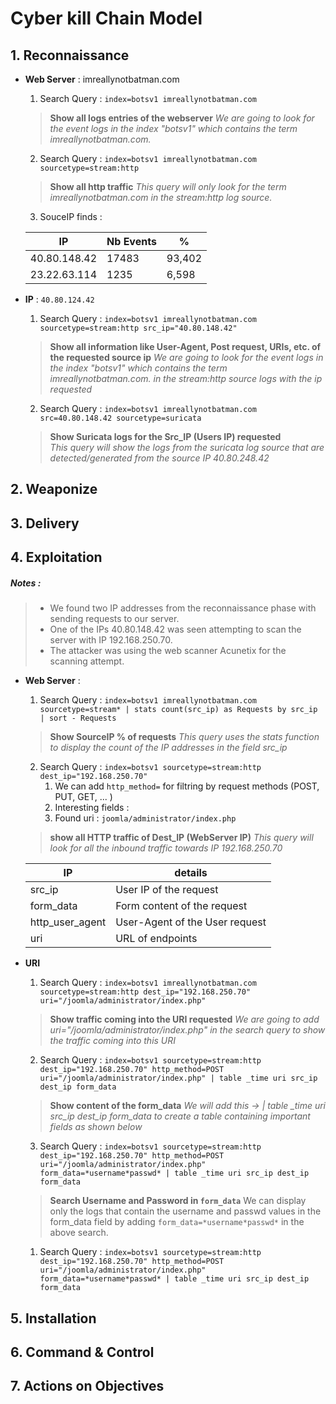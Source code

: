 # Cyber kill Chain Model
## 1. Reconnaissance
- **Web Server** : imreallynotbatman.com
    1. Search Query : `index=botsv1 imreallynotbatman.com`
    >**Show all logs entries of the webserver**
    *We are going to look for the event logs in the index "botsv1" which contains the term imreallynotbatman.com.*

    2. Search Query : `index=botsv1 imreallynotbatman.com sourcetype=stream:http`
    >**Show all http traffic** 
    *This query will only look for the term imreallynotbatman.com in the stream:http log source.*

    3. SouceIP finds :

    | IP | Nb Events | % |
    |-----|--------|------|
    | 40.80.148.42 | 17483 | 93,402 |
    | 23.22.63.114 | 1235 | 6,598 |

- **IP** : `40.80.124.42`
    1. Search Query : `index=botsv1 imreallynotbatman.com sourcetype=stream:http src_ip="40.80.148.42"`
    >**Show all information like User-Agent, Post request, URIs, etc. of the requested source ip**
    *We are going to look for the event logs in the index "botsv1" which contains the term imreallynotbatman.com. in the stream:http source logs with the ip requested*

    2. Search Query : `index=botsv1 imreallynotbatman.com src=40.80.148.42 sourcetype=suricata`
    >**Show Suricata logs for the Src_IP (Users IP) requested**  
    *This query will show the logs from the suricata log source that are detected/generated from the source IP 40.80.248.42*

## 2. Weaponize

## 3. Delivery

## 4. Exploitation
##### Notes : 
> - We found two IP addresses from the reconnaissance phase with sending requests to our server.
> - One of the IPs 40.80.148.42 was seen attempting to scan the server with IP 192.168.250.70.
> - The attacker was using the web scanner Acunetix for the scanning attempt.


- **Web Server** : 
    1. Search Query : `index=botsv1 imreallynotbatman.com sourcetype=stream* | stats count(src_ip) as Requests by src_ip | sort - Requests`
    >**Show SourceIP % of requests**
    *This query uses the stats function to display the count of the IP addresses in the field src_ip*

    2. Search Query :  `index=botsv1 sourcetype=stream:http dest_ip="192.168.250.70"`
        1. We can add `http_method=` for filtring by request methods (POST, PUT, GET, ... )
        2. Interesting fields : 
        3. Found uri : `joomla/administrator/index.php`
    >**show all HTTP traffic of Dest_IP (WebServer IP)**
    *This query will look for all the inbound traffic towards IP 192.168.250.70*


    | IP | details |
    |-----|--------|
    | src_ip | User IP of the request | 
    | form_data | Form content of the request  | 
    | http_user_agent | User-Agent of the User request |
    | uri | URL of endpoints |
        
- **URI**
    1. Search Query : `index=botsv1 imreallynotbatman.com sourcetype=stream:http dest_ip="192.168.250.70"  uri="/joomla/administrator/index.php"`
    >**Show traffic coming into the URI requested**
    *We are going to add uri="/joomla/administrator/index.php" in the search query to show the traffic coming into this URI* 

    2. Search Query : `index=botsv1 sourcetype=stream:http dest_ip="192.168.250.70" http_method=POST uri="/joomla/administrator/index.php" | table _time uri src_ip dest_ip form_data`
    >**Show content of the form_data**
    *We will add this -> | table _time uri src_ip dest_ip form_data to create a table containing important fields as shown below*

    3. Search Query : `index=botsv1 sourcetype=stream:http dest_ip="192.168.250.70" http_method=POST uri="/joomla/administrator/index.php" form_data=*username*passwd* | table _time uri src_ip dest_ip form_data`
    >**Search Username and Password in `form_data`**
    We can display only the logs that contain the username and passwd values in the form_data field by adding `form_data=*username*passwd*` in the above search.

    1. Search Query : `index=botsv1 sourcetype=stream:http dest_ip="192.168.250.70" http_method=POST uri="/joomla/administrator/index.php" form_data=*username*passwd* | table _time uri src_ip dest_ip form_data`


## 5. Installation

## 6. Command & Control

## 7. Actions on Objectives

